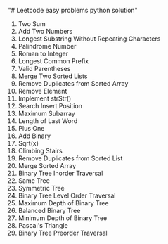 "# Leetcode easy problems python solution"
1. Two Sum
2. Add Two Numbers
3. Longest Substring Without Repeating Characters
9. Palindrome Number
13. Roman to Integer
14. Longest Common Prefix
20. Valid Parentheses
21. Merge Two Sorted Lists
26. Remove Duplicates from Sorted Array
27. Remove Element
28. Implement strStr()
35. Search Insert Position
53. Maximum Subarray
58. Length of Last Word
66. Plus One
67. Add Binary
69. Sqrt(x)
70. Climbing Stairs
83. Remove Duplicates from Sorted List
88. Merge Sorted Array
94. Binary Tree Inorder Traversal
100. Same Tree
101. Symmetric Tree
102. Binary Tree Level Order Traversal
104. Maximum Depth of Binary Tree
110. Balanced Binary Tree
111. Minimum Depth of Binary Tree
118. Pascal's Triangle
144. Binary Tree Preorder Traversal
